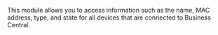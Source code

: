 This module allows you to access information such as the name, MAC address, type, and state for all devices that are connected to Business Central.
